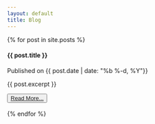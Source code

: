 ```yaml
---
layout: default
title: Blog
---
```


 {% for post in site.posts %}
<div class="row row-cols-1 row-cols-md-3">
  <div class="col mb-10">
    <div class="card h-100">
      <!--Card image-->
      <div class="view overlay">
        <!-- <img class="card-img-top" src="{{ post.related_image }}" alt="Card image cap">-->
        <a href="#!">
          <div class="mask rgba-white-slight"></div>
        </a>
      </div>
      <!--Card content-->
      <div class="card-body">
        <!--Title-->
        <h4 class="card-title">{{ post.title }}</h4>
        <p class="card-title published-color">Published on {{ post.date | date: "%b %-d, %Y"}}</p>
        <!--Text-->
        <p class="card-text">{{ post.excerpt }}</p>
        <!-- Provides extra visual weight and identifies the primary action in a set of buttons -->
        <button type="button" class="btn btn-md"><a href="{{ post.url }}" class="card-link">Read More...</a></button>
      </div>
    </div>
    <!-- Card -->
  </div>
</div>
<div>
&nbsp;
</div>
{% endfor %}
